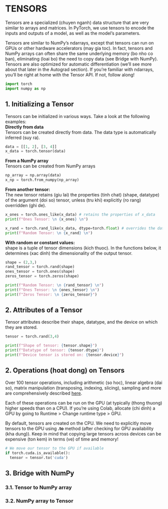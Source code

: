 # TENSORS
Tensors are a specialized (chuyen nganh) data structure that are very similar to arrays and matrices. In PyTorch, we use tensors to encode the inputs and outputs of a model, as well as the model’s parameters.  

Tensors are similar to NumPy’s ndarrays, except that tensors can run on GPUs or other hardware accelerators (may gia toc). In fact, tensors and NumPy arrays can often share the same underlying memory (bo nho co ban), eliminating (loai bo) the need to copy data (see Bridge with NumPy). Tensors are also optimized for automatic differentiation (we’ll see more about that later in the Autograd section). If you’re familiar with ndarrays, you’ll be right at home with the Tensor API. If not, follow along!
```python
import torch
import numpy as np
```
## 1. Initializing a Tensor
Tensors can be initialized in various ways. Take a look at the following examples:  
**Directly from data**  
Tensors can be created directly from data. The data type is automatically inferred (suy ra).
```python
data = [[1, 2], [3, 4]]
x_data = torch.tensor(data)
```
**From a NumPy array**  
Tensors can be created from NumPy arrays
```python
np_array = np.array(data)
x_np = torch.from_numpy(np_array)
```
**From another tensor:**  
The new tensor retains (giu lai) the properties (tinh chat) (shape, datatype) of the argument (doi so) tensor, unless (tru khi) explicitly (ro rang) overridden (ghi de).
```python
x_ones = torch.ones_like(x_data) # retains the properties of x_data
print(f"Ones Tensor: \n {x_ones} \n")

x_rand = torch.rand_like(x_data, dtype=torch.float) # overrides the datatype of x_data
print(f"Random Tensor: \n {x_rand} \n")
```
**With random or constant values:**  
shape is a tuple of tensor dimensions (kich thuoc). In the functions below, it determines (xac dinh) the dimensionality of the output tensor.
```python
shape = (2,3,)
rand_tensor = torch.rand(shape)
ones_tensor = torch.ones(shape)
zeros_tensor = torch.zeros(shape)

print(f"Random Tensor: \n {rand_tensor} \n")
print(f"Ones Tensor: \n {ones_tensor} \n")
print(f"Zeros Tensor: \n {zeros_tensor}")
```
## 2. Attributes of a Tensor
Tensor attributes describe their shape, datatype, and the device on which they are stored.
```python
tensor = torch.rand(3,4)

print(f"Shape of tensor: {tensor.shape}")
print(f"Datatype of tensor: {tensor.dtype}")
print(f"Device tensor is stored on: {tensor.device}")
```
## 2. Operations (hoat dong) on Tensors
Over 100 tensor operations, including arithmetic (so hoc), linear algebra (dai so), matrix manipulation (transposing, indexing, slicing), sampling and more are comprehensively described [here](https://pytorch.org/docs/stable/torch.html).

Each of these operations can be run on the GPU (at typically (thong thuong) higher speeds than on a CPU). If you’re using Colab, allocate (chi dinh) a GPU by going to Runtime > Change runtime type > GPU.

By default, tensors are created on the CPU. We need to explicitly move tensors to the GPU using **.to** method (after checking for GPU availability (kha dung)). Keep in mind that copying large tensors across devices can be expensive (ton kem) in terms (ve) of time and memory!
```python
# We move our tensor to the GPU if available
if torch.cuda.is_available():
  tensor = tensor.to('cuda')
```
## 3. Bridge with NumPy
### 3.1. Tensor to NumPy array
### 3.2. NumPy array to Tensor
